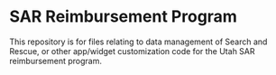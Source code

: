 # SAR Reimbursement Program
This repository is for files relating to data management of Search and Rescue, or other app/widget customization code for the Utah SAR reimbursement program. 

